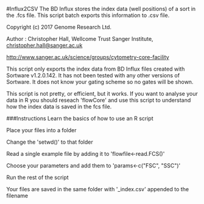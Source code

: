 #Influx2CSV
The BD Influx stores the index data (well positions) of a sort in the .fcs file.  This script batch exports this information to .csv file.

Copyright (c) 2017 Genome Research Ltd.

Author : Christopher Hall, Wellcome Trust Sanger Institute, christopher.hall@sanger.ac.uk

http://www.sanger.ac.uk/science/groups/cytometry-core-facility

This script only exports the index data from BD Influx files created with Sortware v1.2.0.142.  It has not been tested with any other versions of Sortware.  It does not know your gating scheme so no gates will be shown.  

This script is not pretty, or efficient, but it works.  If you want to analyse your data in R you should reseach 'flowCore' and use this script to understand how the index data is saved in the fcs file.

###Instructions
Learn the basics of how to use an R script

Place your files into a folder

Change the 'setwd()' to that folder

Read a single example file by adding it to 'flowfile<-read.FCS()'

Choose your parameters and add them to 'params<-c("FSC", "SSC")'

Run the rest of the script

Your files are saved in the same folder with '_index.csv' appended to the filename

